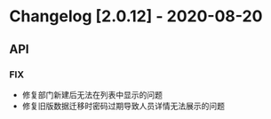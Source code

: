 <!-- generated by script, do not modify it manually -->
# Changelog [2.0.12] - 2020-08-20 

## API

### FIX

- 修复部门新建后无法在列表中显示的问题
- 修复旧版数据迁移时密码过期导致人员详情无法展示的问题

